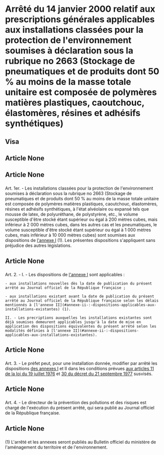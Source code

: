 # Arrêté du 14 janvier 2000 relatif aux prescriptions générales applicables aux installations classées pour la protection de l'environnement soumises à déclaration sous la rubrique no 2663 (Stockage de pneumatiques et de produits dont 50 % au moins de la masse totale unitaire est composée de polymères matières plastiques, caoutchouc, élastomères, résines et adhésifs synthétiques)

## Visa

## Article None

### 



## Article None

### 

Art. 1er. -  Les installations classées pour la protection de l'environnement soumises à déclaration sous la rubrique no 2663 (Stockage de pneumatiques et de produits dont 50 % au moins de la masse totale unitaire est composée de polymères matières plastiques, caoutchouc, élastomères, résines et adhésifs synthétiques, à l'état alvéolaire ou expansé tels que mousse de latex, de polyuréthane, de polystyrène, etc., le volume susceptible d'être stocké étant supérieur ou égal à 200 mètres cubes, mais inférieur à 2 000 mètres cubes, dans les autres cas et les pneumatiques, le volume susceptible d'être stocké étant supérieur ou égal à 1 000 mètres cubes, mais inférieur à 10 000 mètres cubes) sont soumises aux dispositions de [l'annexe I](#annexe-i) (1). Les présentes dispositions s'appliquent sans préjudice des autres législations.

## Article None

### 

Art. 2. -  I. - Les dispositions de [l'annexe I](#annexe-i) sont applicables :

    - aux installations nouvelles dès la date de publication du présent arrêté au Journal officiel de la République française ;

    - aux installations existant avant la date de publication du présent arrêté au Journal officiel de la République française selon les délais mentionnés à [l'annexe II](#annexe-ii-:-dispositions-applicables-aux-installations-existantes) (1).

    II. - Les precriptions auxquelles les installations existantes sont déjà soumises demeurent applicables jusqu'à la date de mise en application des dispositions équivalentes du présent arrêté selon les modalités définies à [l'annexe II](#annexe-ii-:-dispositions-applicables-aux-installations-existantes).

## Article None

### 

Art. 3. -  Le préfet peut, pour une installation donnée, modifier par arrêté les dispositions [des annexes I](#annexe-i) et II dans les conditions prévues [aux articles 11 de la loi du 19 juillet 1976](https://aida.ineris.fr/consultation_document/2193#Article_11) et [30 du décret du 21 septembre 1977](https://aida.ineris.fr/consultation_document/3299#Article_30) susvisés.

## Article None

### 

Art. 4. -  Le directeur de la prévention des pollutions et des risques est chargé de l'exécution du présent arrêté, qui sera publié au Journal officiel de la République française.

## Article None

### 

(1) L'arrêté et les annexes seront publiés au Bulletin officiel du ministère de l'aménagement du territoire et de l'environnement.